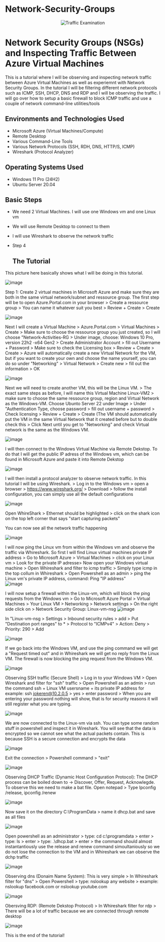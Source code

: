 # Network-Security-Groups


<p align="center">
<img src="https://i.imgur.com/Ua7udoS.png" alt="Traffic Examination"/>
</p>

<h1>Network Security Groups (NSGs) and Inspecting Traffic Between Azure Virtual Machines</h1>

This is a tutorial where I will be observing and inspecting network traffic between Azure Virtual Machines as well as experiemnt with Network Security Groups. In the tutorial I will be filtering different network protocols such as ICMP, SSH, DHCP, DNS and RDP and I will be observing the traffic. I will go over how to setup a basic firewall to block ICMP traffic and use a couple of network command-line utilities/tools


<h2>Environments and Technologies Used</h2>

- Microsoft Azure (Virtual Machines/Compute)
- Remote Desktop
- Various Command-Line Tools
- Various Network Protocols (SSH, RDH, DNS, HTTP/S, ICMP)
- Wireshark (Protocol Analyzer)

<h2>Operating Systems Used </h2>

- Windows 11 Pro (24H2)
- Ubuntu Server 20.04


<h2> Basic Steps</h2>

- We need 2 Virtual Machines. I will use one Windows vm and one Linux vm
- We will use Remote Desktop to connect to them
- I will use Wireshark to observe the network traffic
- Step 4

  <h2> The Tutorial </h2>

This picture here basically shows what I will be doing in this tutorial.

![image](https://github.com/user-attachments/assets/a5a2f4b8-1914-45ef-a29f-d629194a63b4)


Step 1: Create 2 virtual machines in Microsoft Azure and make sure they are both in the same virtual network/subnet and ressource group. 
The first step will be to open Azure.Portal.com in your browser > Create a ressource group > You can name it whatever suit you best > Review + Create > Create

![image](https://github.com/user-attachments/assets/479bf6d4-2f81-447a-89df-b7182941e824)

Next I will create a Virtual Machine > Azure.Portal.com > Virtual Machines > Create > Make sure to choose the ressource group you just created, so I will choose "Network-Activities-RG > Under image, choose: Windows 10 Pro, version 22h2 -x64 Gen2 > Create Administrator Account > fill out Username + Password > Make sure to check the Licensing box > Review + Create > Create > Azure will automatically create a new Virtual Network for the VM, but if you want to create your own and choose the name yourself, you can do so under "Networking" > Virtual Network > Create new > fill out the information > OK 

![image](https://github.com/user-attachments/assets/d81781bd-9dd1-41e7-9615-f2c9aa7649b6)

Next we will need to create another VM, this will be the Linux VM. > The exact same steps as before, I will name this Virtual Machine Linux-VM2 > make sure to choose the same ressource group, region and Virtual Network as the Windows-VM. Choose Ubunto Server 22 under Image > Under "Authentication Type, choose password > fill out username + password > Check licensing > Review + Create > Create (The VM should automatically put the VM in the same Virtual Network that it created before but to double check this > Click Next until you get to "Networking" and check Virtual network is the same as the Windows VM.

![image](https://github.com/user-attachments/assets/97005626-e28d-4be6-b98f-9fec75eacb46)



I will then connect to the Windows Virtual Machine via Remote Dekstop. To do that I will get the public IP adress of the Windows vm, which can be found in Microsoft Azure and paste it into Remote Dekstop

![image](https://github.com/user-attachments/assets/98eedc60-a17d-4154-9a8d-d9acfc5d1954)

I will then install a protocol analyzer to observe network traffic. In this tutorial I will be using Wireshark. > Log in to the Windows vm > open a browser > https://www.wireshark.org/ > Download > follow the install configuration, you can simply use all the default configurations

![image](https://github.com/user-attachments/assets/0f6d199c-f940-4cc2-b372-0eaff02ef3d0)

Open WhireShark > Ethernet should be highlighted > click on the shark icon on the top left corner that says "start capturing packets" 

You can now see all the network traffic happening

![image](https://github.com/user-attachments/assets/019f0f9a-aea4-400c-828e-f1c10be56da7)

I will now ping the Linux vm from within the Windows vm and observe the traffic via Whireshark. So first I will find Linux virtual machines private IP address > Go to Microsoft Azure > Virtual Machines > click on your Linux vm > Look for the private IP adresse> Now open your Windows virtual machine > Open Whireshark and filter to icmp traffic > Simply type icmp in the top collum in Whireshark > Open Powershell as an admin > ping the Linux vm's private IP address, command: Ping "IP address"  
![image](https://github.com/user-attachments/assets/35825717-f93f-42f8-9133-2859ae87b4de)

I will now setup a firewall within the Linux-vm, which will block the ping requests from the Windows vm > Go to Microsoft Azure Portal > Virtual Machines > Your Linux VM > Networking > Network settings > On the right side click on > Network Security Group: Linux-vm-nsg 
![image](https://github.com/user-attachments/assets/86d6f88f-cead-4ff9-9c1d-7f6898ac77e0)

In "Linux-vm-nsg > Settings > Inbound security rules > add > Put "Destination port ranges" to * > Protocol to "ICMPv4" > Action: Deny > Priority: 290 > Add

![image](https://github.com/user-attachments/assets/e795d45f-28c4-4df3-8e13-0e853315a8b3)

If we go back into the Windows VM, and use the ping command we will get a "Request timed out" and in Whireshark we will get no reply from the Linux VM. The firewall is now blocking the ping request from the Windows VM.


![image](https://github.com/user-attachments/assets/06b1933f-d9d1-411d-8939-a973497a099d)


Observing SSH traffic (Secure Shell) > Log in to your Windows VM > Open Wireshark and filter for "ssh" traffic > Open Powershell as an admin > run the command ssh + Linux VM usersname + its private IP address for example: ssh jokeren@10.2.0.5 > yes > enter password > When you are entering your password nothing will show, that is for security reasons it will still register what you are typing.

![image](https://github.com/user-attachments/assets/70aaa978-3a8a-42e5-8697-67a3a46593b2)

We are now connected to the Linux-vm via ssh. You can type some random stuff in powershell and inspect it in Wireshark. You will see that the data is encrypted so we cannot see what the actual packets contain. This is because SSH is a secure connection and encrypts the data

![image](https://github.com/user-attachments/assets/3c0679ce-b47a-41b5-ae08-08d60aa83f7a)

Exit the connection > Powershell command > "exit" 

![image](https://github.com/user-attachments/assets/8aae2feb-7931-4a1b-942d-e70e281cfbae)

Observing DHCP Traffic (Dynamic Host Configuration Protocol): The DHCP process can be boiled down to -> Discover, Offer, Request, Acknowlegde. To observe this we need to make a bat file. Open notepad > Type Ipconfig /release, ipconfig /renew

![image](https://github.com/user-attachments/assets/63a59006-e0f2-41d1-8fa8-0c935bf6f3d4)

Now save it on the directory C:\ProgramData > name it dhcp.bat and save as all files 

![image](https://github.com/user-attachments/assets/181e87a8-7119-4149-9daa-523d571633f6)

Open powershell as an administrator > type: cd c:\programdata > enter > type: ls > enter > type: .\dhcp.bat > enter > the command should almost instantantiously use the release and renew command simoultaniously so we do not lose the connection to the VM and in Whireshark we can observe the dchp traffic

![image](https://github.com/user-attachments/assets/2f8ffda8-067a-400e-a8c7-9b560b59d6f4)

Observing dns (Donaim Name System): This is very simple > In Whireshark filter for "dns" > Open Powershell > type: nslookup any website > example: nslookup facebook.com or nslookup youtube.com

![image](https://github.com/user-attachments/assets/49c8b652-b55a-4aae-aa4d-457fcd67195d)

Obersving RDP: (Remote Dekstop Protocol) > In Whireshark filter for rdp > There will be a lot of traffic because we are connected through remote desktop

![image](https://github.com/user-attachments/assets/b3f3509f-057b-4ec4-9424-55b103d75411)

This is the end of the tutorial! 

